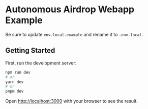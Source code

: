 # Autonomous Airdrop Webapp Example

Be sure to update `env.local.example` and rename it to `.env.local`. 

## Getting Started

First, run the development server:

```bash
npm run dev
# or
yarn dev
# or
pnpm dev
```

Open [http://localhost:3000](http://localhost:3000) with your browser to see the result.
